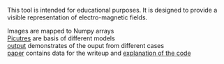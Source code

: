 This tool is intended for educational purposes. It is designed to provide a visible representation of electro-magnetic fields.

Images are mapped to Numpy arrays  
[Picutres](https://github.com/xanderyzwich/ElectroMagneticSimulator/tree/master/pictures) are basis of different models  
[output](https://github.com/xanderyzwich/ElectroMagneticSimulator/tree/master/output) demonstrates of the ouput from different cases  
[paper](https://github.com/xanderyzwich/ElectroMagneticSimulator/tree/master/paper) contains data for the writeup and [explanation of the code](https://github.com/xanderyzwich/ElectroMagneticSimulator/blob/master/paper/details%20of%20code.txt)

